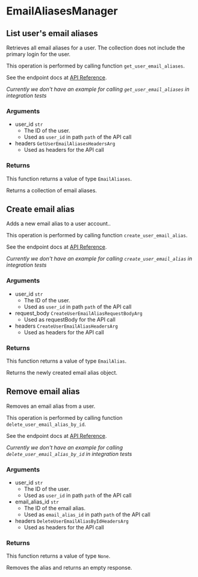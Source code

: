 # EmailAliasesManager

## List user&#x27;s email aliases

Retrieves all email aliases for a user. The collection
does not include the primary login for the user.

This operation is performed by calling function `get_user_email_aliases`.

See the endpoint docs at
[API Reference](https://developer.box.com/reference/get-users-id-email-aliases/).

*Currently we don't have an example for calling `get_user_email_aliases` in integration tests*

### Arguments

- user_id `str`
  - The ID of the user.
  - Used as `user_id` in path `path` of the API call
- headers `GetUserEmailAliasesHeadersArg`
  - Used as headers for the API call


### Returns

This function returns a value of type `EmailAliases`.

Returns a collection of email aliases.


## Create email alias

Adds a new email alias to a user account..

This operation is performed by calling function `create_user_email_alias`.

See the endpoint docs at
[API Reference](https://developer.box.com/reference/post-users-id-email-aliases/).

*Currently we don't have an example for calling `create_user_email_alias` in integration tests*

### Arguments

- user_id `str`
  - The ID of the user.
  - Used as `user_id` in path `path` of the API call
- request_body `CreateUserEmailAliasRequestBodyArg`
  - Used as requestBody for the API call
- headers `CreateUserEmailAliasHeadersArg`
  - Used as headers for the API call


### Returns

This function returns a value of type `EmailAlias`.

Returns the newly created email alias object.


## Remove email alias

Removes an email alias from a user.

This operation is performed by calling function `delete_user_email_alias_by_id`.

See the endpoint docs at
[API Reference](https://developer.box.com/reference/delete-users-id-email-aliases-id/).

*Currently we don't have an example for calling `delete_user_email_alias_by_id` in integration tests*

### Arguments

- user_id `str`
  - The ID of the user.
  - Used as `user_id` in path `path` of the API call
- email_alias_id `str`
  - The ID of the email alias.
  - Used as `email_alias_id` in path `path` of the API call
- headers `DeleteUserEmailAliasByIdHeadersArg`
  - Used as headers for the API call


### Returns

This function returns a value of type `None`.

Removes the alias and returns an empty response.


